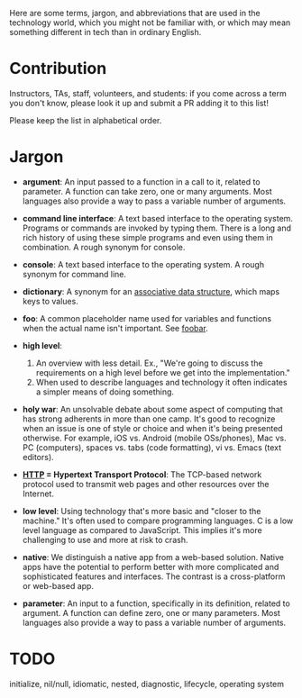 Here are some terms, jargon, and abbreviations that are used in the technology world, which you might not be familiar with, or which may mean something different in tech than in ordinary English.

# Contribution

Instructors, TAs, staff, volunteers, and students: if you come across a term you don't know, please look it up and submit a PR adding it to this list!

Please keep the list in alphabetical order.

# Jargon

- **argument**: An input passed to a function in a call to it, related to parameter. A function can take zero, one or many arguments. Most languages also provide a way to pass a variable number of arguments. 

- **command line interface**: A text based interface to the operating system. Programs or commands are invoked by typing them. There is a long and rich history of using these simple programs and even using them in combination. A rough synonym for console. 

- **console**: A text based interface to the operating system. A rough synonym for command line. 

- **dictionary**: A synonym for an [associative data structure](https://en.wikipedia.org/wiki/Associative_array), which maps keys to values.

- **foo**: A common placeholder name used for variables and functions when the actual name isn't important. See [foobar](https://en.wikipedia.org/wiki/Foobar).

- **high level**: 
    1. An overview with less detail. Ex., "We're going to discuss the requirements on a high level before we get into the implementation."
    1. When used to describe languages and technology it often indicates a simpler means of doing something.

- **holy war**: An unsolvable debate about some aspect of computing that has strong adherents in more than one camp. It's good to recognize when an issue is one of style or choice and when it's being presented otherwise. For example, iOS vs. Android (mobile OSs/phones), Mac vs. PC (computers), spaces vs. tabs (code formatting), vi vs. Emacs (text editors).

- **[HTTP](https://en.wikipedia.org/wiki/Hypertext_Transfer_Protocol) = Hypertext Transport Protocol**: The TCP-based network protocol used to transmit web pages and other resources over the Internet.

- **low level**: Using technology that's more basic and "closer to the machine." It's often used to compare programming languages. C is a low level language as compared to JavaScript. This implies it's more challenging to use and more at risk to crash.

- **native**: We distinguish a native app from a web-based solution. Native apps have the potential to perform better with more complicated and sophisticated features and interfaces. The contrast is a cross-platform or web-based app. 

- **parameter**: An input to a function, specifically in its definition, related to argument. A function can define zero, one or many parameters. Most languages also provide a way to pass a variable number of arguments. 

# TODO

initialize, nil/null, idiomatic, nested, diagnostic, lifecycle, operating system

